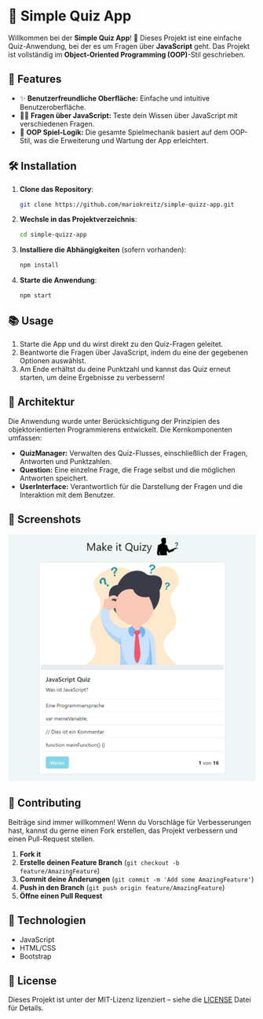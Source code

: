 # 🧠 Simple Quiz App

Willkommen bei der **Simple Quiz App**! 🎉 Dieses Projekt ist eine einfache Quiz-Anwendung, bei der es um Fragen über **JavaScript** geht. Das Projekt ist vollständig im **Object-Oriented Programming (OOP)**-Stil geschrieben.

## 🚀 Features

- ✨ **Benutzerfreundliche Oberfläche:** Einfache und intuitive Benutzeroberfläche.
- 🧑‍💻 **Fragen über JavaScript:** Teste dein Wissen über JavaScript mit verschiedenen Fragen.
- 🔄 **OOP Spiel-Logik:** Die gesamte Spielmechanik basiert auf dem OOP-Stil, was die Erweiterung und Wartung der App erleichtert.

## 🛠️ Installation

1. **Clone das Repository**:

   ```bash
   git clone https://github.com/mariokreitz/simple-quizz-app.git
   ```

2. **Wechsle in das Projektverzeichnis**:

   ```bash
   cd simple-quizz-app
   ```

3. **Installiere die Abhängigkeiten** (sofern vorhanden):

   ```bash
   npm install
   ```

4. **Starte die Anwendung**:

   ```bash
   npm start
   ```

## 📚 Usage

1. Starte die App und du wirst direkt zu den Quiz-Fragen geleitet.
2. Beantworte die Fragen über JavaScript, indem du eine der gegebenen Optionen auswählst.
3. Am Ende erhältst du deine Punktzahl und kannst das Quiz erneut starten, um deine Ergebnisse zu verbessern!

## 🧩 Architektur

Die Anwendung wurde unter Berücksichtigung der Prinzipien des objektorientierten Programmierens entwickelt. Die Kernkomponenten umfassen:

- **QuizManager:** Verwalten des Quiz-Flusses, einschließlich der Fragen, Antworten und Punktzahlen.
- **Question:** Eine einzelne Frage, die Frage selbst und die möglichen Antworten speichert.
- **UserInterface:** Verantwortlich für die Darstellung der Fragen und die Interaktion mit dem Benutzer.

## 📸 Screenshots

![Quiz Screenshot](https://raw.githubusercontent.com/mariokreitz/simple-quizz-app/main/quizz_preview.png)

## 📖 Contributing

Beiträge sind immer willkommen! Wenn du Vorschläge für Verbesserungen hast, kannst du gerne einen Fork erstellen, das Projekt verbessern und einen Pull-Request stellen.

1. **Fork it**
2. **Erstelle deinen Feature Branch** (`git checkout -b feature/AmazingFeature`)
3. **Commit deine Änderungen** (`git commit -m 'Add some AmazingFeature'`)
4. **Push in den Branch** (`git push origin feature/AmazingFeature`)
5. **Öffne einen Pull Request**

## 🔧 Technologien

- JavaScript
- HTML/CSS
- Bootstrap

## 📄 License

Dieses Projekt ist unter der MIT-Lizenz lizenziert – siehe die [LICENSE](LICENSE) Datei für Details.
